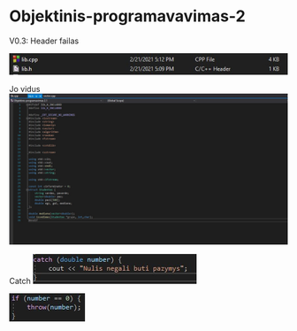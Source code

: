 # Objektinis-programavavimas-2
V0.3:
Header failas

![image](/assets1/your-image.jpg)

Jo vidus
![image](/assets1/your-image1.jpg)

Catch
![image](/assets1/your-image2.jpg)

![image](/assets1/your-image4.jpg)
